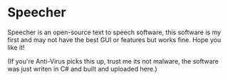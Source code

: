 # Speecher
Speecher is an open-source text to speech software, this software is my first and may not have the best GUI or features but works fine. Hope you like it!

(If you're Anti-Virus picks this up, trust me its not malware, the software was just writen in C# and built and uploaded here.)
